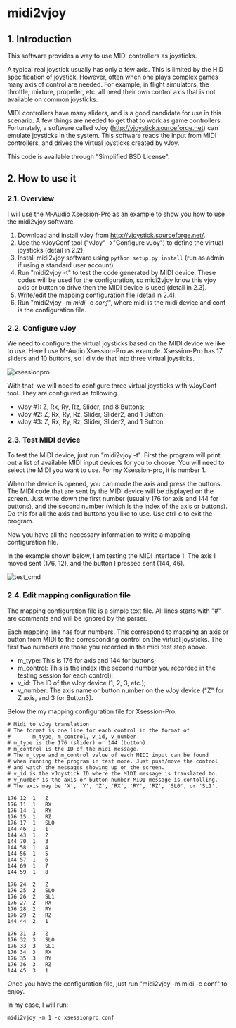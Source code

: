 # midi2vjoy

## 1. Introduction

This software provides a way to use MIDI controllers as joysticks.

A typical real joystick usually has only a few axis. This is limited by the HID specification of joystick. However, often when one plays complex games many axis of control are needed. For example, in flight simulators, the throttle, mixture, propeller, etc. all need their own control axis that is not available on common joysticks.

MIDI controllers have many sliders, and is a good candidate for use in this scenario. A few things are needed to get that to work as game controllers. Fortunately, a software called vJoy (http://vjoystick.sourceforge.net) can emulate joysticks in the system. This software reads the input from MIDI controllers, and drives the virtual joysticks created by vJoy.

This code is available through "Simplified BSD License".

## 2. How to use it

### 2.1. Overview

I will use the M-Audio Xsession-Pro as an example to show you how to use the midi2vjoy software.

1. Download and install vJoy from http://vjoystick.sourceforge.net/.
2. Use the vJoyConf tool ("vJoy" ->"Configure vJoy") to define the virtual joysticks (detail in 2.2).
3. Install midi2vjoy software using `python setup.py install` (run as admin if using a standard user account)
4. Run "midi2vjoy -t" to test the code generated by MIDI device. These codes will be used for the configuration, so midi2vjoy know this vjoy axis or button to drive then the MIDI device is used (detail in 2.3).
5. Write/edit the mapping configuration file (detail in 2.4).
6. Run "midi2vjoy -m *midi* -c *conf*", where midi is the midi device and conf is the configuration file.

### 2.2. Configure vJoy

We need to configure the virtual joysticks based on the MIDI device we like to use. Here I use M-Audio Xsession-Pro as example. Xsession-Pro has 17 sliders and 10 buttons, so I divide that into three virtual joysticks.

![xsessionpro](/readme_images/xsessionpro.png)

With that, we will need to configure three virtual joysticks with vJoyConf tool. They are configured as following.

- vJoy #1: Z, Rx, Ry, Rz, Slider, and 8 Buttons;
- vJoy #2: Z, Rx, Ry, Rz, Slider, Slider2, and 1 Button;
- vJoy #3: Z, Rx, Ry, Rz, Slider, Slider2, and 1 Button.

### 2.3. Test MIDI device

To test the MIDI device, just run "midi2vjoy -t". First the program will print out a list of available MIDI input devices for you to choose. You will need to select the MIDI you want to use. For my Xsession-pro, it is number 1.

When the device is opened, you can mode the axis and press the buttons. The MIDI code that are sent by the MIDI device will be displayed on the screen. Just write down the first number (usually 176 for axis and 144 for buttons), and the second number (which is the index of the axis or buttons). Do this for all the axis and buttons you like to use. Use ctrl-c to exit the program.

Now you have all the necessary information to write a mapping configuration file.

In the example shown below, I am testing the MIDI interface 1. The axis I moved sent (176, 12), and the button I pressed sent (144, 46).

![test_cmd](/readme_images/test_cmd.png)

### 2.4. Edit mapping configuration file

The mapping configuration file is a simple text file. All lines starts with "#" are comments and will be ignored by the parser.

Each mapping line has four numbers. This correspond to mapping an axis or button from MIDI to the corresponding control on the virtual joysticks. The first two numbers are those you recorded in the midi test step above.

- m_type: This is 176 for axis and 144 for buttons;
- m_control: This is the index (the second number you recorded in the testing session for each control);
- v_id: The ID of the vJoy device (1, 2, 3, etc.);
- v_number: The axis name or button number on the vJoy device ("Z" for Z axis, and 3 for Button3).

Below the my mapping configuration file for Xsession-Pro.

```
# Midi to vJoy translation
# The format is one line for each control in the format of
#       m_type, m_control, v_id, v_number
# m_type is the 176 (slider) or 144 (button).
# m_control is the ID of the midi message.
# The m_type and m_control value of each MIDI input can be found
# when running the program in test mode. Just push/move the control
# and watch the messages showing up on the screen.
# v_id is the vJoystick ID where the MIDI message is translated to.
# v_number is the axis or button number MIDI message is contolling.
# The axis may be 'X', 'Y', 'Z', 'RX', 'RY', 'RZ', 'SL0', or 'SL1'.

176	12	1	Z
176	11	1	RX
176	14	1	RY
176	15	1	RZ
176	17	1	SL0
144	46	1	1
144	43	1	2
144	70	1	3
144	58	1	4
144	56	1	5
144	57	1	6
144	69	1	7
144	59	1	8

176	24	2	Z
176	25	2	SL0
176	26	2	SL1
176	27	2	RX
176	28	2	RY
176	29	2	RZ
144	44	2	1

176	31	3	Z
176	32	3	SL0
176	33	3	SL1
176	34	3	RX
176	35	3	RY
176	36	3	RZ
144	45	3	1

```

Once you have the configuration file, just run "midi2vjoy -m midi -c conf" to enjoy.

In my case, I will run:

```
midi2vjoy -m 1 -c xsessionpro.conf
```

